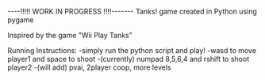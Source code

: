 ----!!!!! WORK IN PROGRESS !!!!-------
Tanks! game created in Python using pygame

Inspired by the game "Wii Play Tanks"

Running Instructions:
-simply run the python script and play!
-wasd to move player1 and space to shoot
-(currently) numpad 8,5,6,4 and rshift to shoot player2
-(will add) pvai, 2player coop, more levels